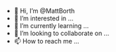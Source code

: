 - 👋 Hi, I’m @MattBorth
- 👀 I’m interested in ...
- 🌱 I’m currently learning ...
- 💞️ I’m looking to collaborate on ...
- 📫 How to reach me ...

<!---
MattBorth/MattBorth is a ✨ special ✨ repository because its `README.md` (this file) appears on your GitHub profile.
You can click the Preview link to take a look at your changes.
--->
